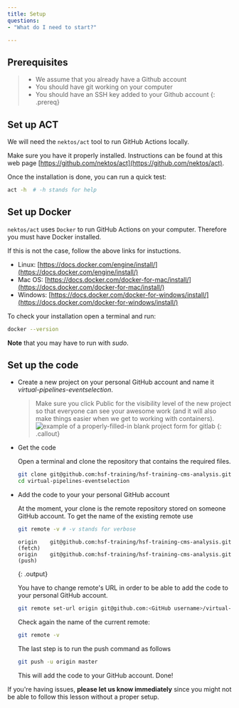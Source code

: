 ```yaml
---
title: Setup
questions:
- "What do I need to start?"

---
```

## Prerequisites
> - We assume that you already have a Github account
> - You should have git working on your computer
> - You should have an SSH key added to your Github account
{: .prereq}


## Set up ACT

We will need the `nektos/act` tool to run GitHub Actions locally.

Make sure you have it properly installed. Instructions can be found at this web page [https://github.com/nektos/act](https://github.com/nektos/act).

Once the installation is done, you can run a quick test:
```bash
act -h  # -h stands for help
```

## Set up Docker

`nektos/act` uses `Docker` to run GitHub Actions on your computer. Therefore you must have Docker installed. 

If this is not the case, follow the above links for instuctions.

- Linux:  [https://docs.docker.com/engine/install/](https://docs.docker.com/engine/install/)
- Mac OS:  [https://docs.docker.com/docker-for-mac/install/](https://docs.docker.com/docker-for-mac/install/)
- Windows: [https://docs.docker.com/docker-for-windows/install/](https://docs.docker.com/docker-for-windows/install/)

To check your installation open a terminal and run:
  ```bash
  docker --version
  ```
**Note** that you may have to run with *sudo*.


## Set up the code

- Create a new project on your personal GitHub account and name it *virtual-pipelines-eventselection*.

  > Make sure you click Public for the visibility level of the new project so that everyone can see your awesome work
  > (and it will also make things easier when we get to working with containers).
  > ![example of a properly-filled-in blank project form for gitlab]({{site.baseurl}}/fig/blank-project-form.png)
  {: .callout}  

- Get the code

  Open a terminal and clone the repository that contains the required files.

  ```bash
  git clone git@github.com:hsf-training/hsf-training-cms-analysis.git virtual-pipelines-eventselection
  cd virtual-pipelines-eventselection
  ```

- Add the code to your your personal GitHub account

  At the moment, your clone is the remote repository stored on someone GitHub account. To get the name of the existing remote use
  ```bash
  git remote -v # -v stands for verbose
  ```
  
  ```
  origin	git@github.com:hsf-training/hsf-training-cms-analysis.git (fetch)
  origin	git@github.com:hsf-training/hsf-training-cms-analysis.git (push)
  ```
  {: .output}
  
  You have to change remote's URL in order to be able to add the code to your personal GitHub account. 

  ```bash
  git remote set-url origin git@github.com:<GitHub username>/virtual-pipelines-eventselection.git
  ```
  Check again the name of the current remote:
  ```bash
  git remote -v
  ```
   
  The last step is to run the push command as follows
  ```bash
  git push -u origin master
  ```
  This will add the code to your GitHub account. Done!

<!--
## Video Tutorials
<iframe width="420" height="263" src="https://www.youtube.com/embed/NcVGX8zWzQY?list=PLKZ9c4ONm-VmmTObyNWpz4hB3Hgx8ZWSb" frameborder="0" allow="accelerometer; autoplay; encrypted-media; gyroscope; picture-in-picture" allowfullscreen></iframe>
-->

If you're having issues, **please let us know immediately**
since you might not be able to follow this lesson without a proper setup.
